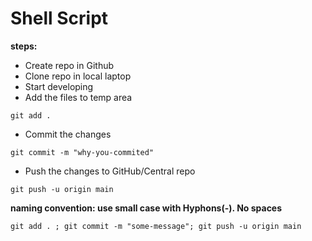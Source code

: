 # Shell Script

**steps:**
* Create repo in Github
* Clone repo in local laptop
* Start developing
* Add the files to temp area
```
git add .
```
* Commit the changes
```
git commit -m "why-you-commited"
```
* Push the changes to GitHub/Central repo
```
git push -u origin main
```

**naming convention: use small case with Hyphons(-). No spaces**

```
git add . ; git commit -m "some-message"; git push -u origin main
```